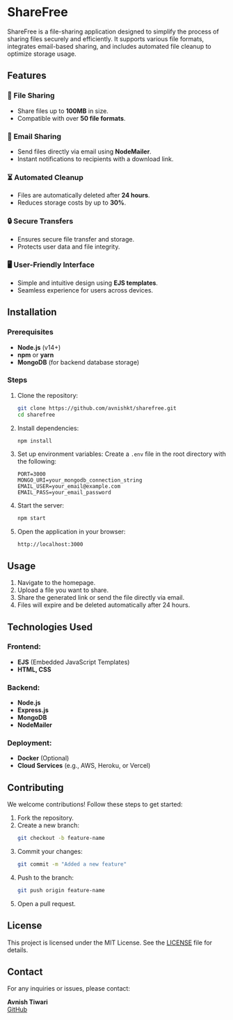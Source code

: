 # ShareFree

ShareFree is a file-sharing application designed to simplify the process of sharing files securely and efficiently. It supports various file formats, integrates email-based sharing, and includes automated file cleanup to optimize storage usage.

## Features

### 📂 File Sharing
- Share files up to **100MB** in size.
- Compatible with over **50 file formats**.

### 📧 Email Sharing
- Send files directly via email using **NodeMailer**.
- Instant notifications to recipients with a download link.

### ⏳ Automated Cleanup
- Files are automatically deleted after **24 hours**.
- Reduces storage costs by up to **30%**.

### 🔒 Secure Transfers
- Ensures secure file transfer and storage.
- Protects user data and file integrity.

### 🖥️ User-Friendly Interface
- Simple and intuitive design using **EJS templates**.
- Seamless experience for users across devices.

## Installation

### Prerequisites
- **Node.js** (v14+)
- **npm** or **yarn**
- **MongoDB** (for backend database storage)

### Steps
1. Clone the repository:
   ```bash
   git clone https://github.com/avnishkt/sharefree.git
   cd sharefree
   ```

2. Install dependencies:
   ```bash
   npm install
   ```

3. Set up environment variables:
   Create a `.env` file in the root directory with the following:
   ```env
   PORT=3000
   MONGO_URI=your_mongodb_connection_string
   EMAIL_USER=your_email@example.com
   EMAIL_PASS=your_email_password
   ```

4. Start the server:
   ```bash
   npm start
   ```

5. Open the application in your browser:
   ```
   http://localhost:3000
   ```

## Usage
1. Navigate to the homepage.
2. Upload a file you want to share.
3. Share the generated link or send the file directly via email.
4. Files will expire and be deleted automatically after 24 hours.

## Technologies Used

### Frontend:
- **EJS** (Embedded JavaScript Templates)
- **HTML, CSS**

### Backend:
- **Node.js**
- **Express.js**
- **MongoDB**
- **NodeMailer**

### Deployment:
- **Docker** (Optional)
- **Cloud Services** (e.g., AWS, Heroku, or Vercel)

## Contributing
We welcome contributions! Follow these steps to get started:

1. Fork the repository.
2. Create a new branch:
   ```bash
   git checkout -b feature-name
   ```
3. Commit your changes:
   ```bash
   git commit -m "Added a new feature"
   ```
4. Push to the branch:
   ```bash
   git push origin feature-name
   ```
5. Open a pull request.

## License
This project is licensed under the MIT License. See the [LICENSE](LICENSE) file for details.

## Contact
For any inquiries or issues, please contact:

**Avnish Tiwari**  
[GitHub](https://github.com/avnishkt)  

